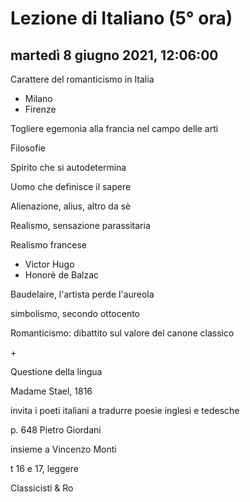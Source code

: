 # Lezione di Italiano (5° ora)

## martedì 8 giugno 2021, 12:06:00


Carattere del romanticismo in Italia
* Milano
* Firenze


Togliere egemonia alla francia nel campo delle arti

Filosofie


Spirito che si autodetermina

Uomo che definisce il sapere

Alienazione, alius, altro da sè


Realismo, sensazione parassitaria

Realismo francese
* Victor Hugo
* Honorè de Balzac

Baudelaire, l'artista perde l'aureola

simbolismo, secondo ottocento


Romanticismo: dibattito sul valore del canone classico

\+

Questione della lingua



Madame Stael, 1816

invita i poeti italiani a tradurre poesie inglesi e tedesche

p. 648 
Pietro Giordani

insieme a Vincenzo Monti

t 16 e 17, leggere


Classicisti & Ro
<!--stackedit_data:
eyJoaXN0b3J5IjpbNTYwMzc5MTE5LDE3MTQxNDA2NTAsMTMyMD
EzNzQ4LC0xNDA1NTQ2MjAwLC0xNjg3MjQ5OTc3LC00ODEzMjcy
OTRdfQ==
-->